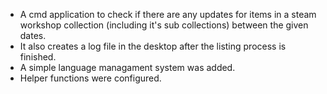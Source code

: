 * A cmd application to check if there are any updates for items in a steam workshop collection (including it's sub collections) between the given dates.
* It also creates a log file in the desktop after the listing process is finished.
* A simple language managament system was added.
* Helper functions were configured.